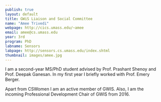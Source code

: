 ```yaml
---
publish: true
layout: default
title: GWiS Liaison and Social Committee
name: "Amee Trivedi"
webpage: http://cics.umass.edu/~amee
email: amee@cs.umass.edu
year: 3rd
program: PhD
labname: Sensors
labpage: http://sensors.cs.umass.edu/index.shtml
thumbnail: images/amee.jpg
---
```


I am a second-year MS/PhD student advised by Prof. Prashant Shenoy and Prof. Deepak Ganesan. In my first year I briefly worked with Prof. Emery Berger.

Apart from CSWomen I am an active member of GWIS. Also, I am the incoming Professional Development Chair of GWIS from 2016.
